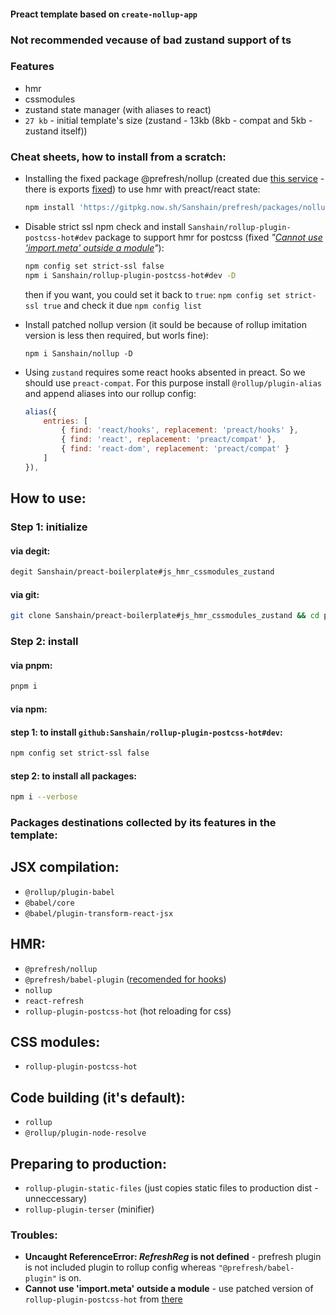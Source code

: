 #### Preact template based on `create-nollup-app`


### Not recommended vecause of bad zustand support of ts

### Features

- hmr 
- cssmodules 
- zustand state manager (with aliases to react)
- `27 kb` - initial template's size (zustand - 13kb (8kb - compat and 5kb - zustand itself))


### Cheat sheets, how to install from a scratch:


- Installing the fixed package @prefresh/nollup (created due [this service](https://gitpkg.vercel.app/about) - there is exports [fixed](https://github.com/preactjs/prefresh/pull/547)) to use hmr with preact/react state:

    ```sh
    npm install 'https://gitpkg.now.sh/Sanshain/prefresh/packages/nollup?main' -D
    ```

- Disable strict ssl npm check and install `Sanshain/rollup-plugin-postcss-hot#dev` package to support hmr for postcss (fixed *"[Cannot use 'import.meta' outside a module](https://github.com/rixo/rollup-plugin-postcss-hot/issues/23)"*): 

    ```sh
    npm config set strict-ssl false
    npm i Sanshain/rollup-plugin-postcss-hot#dev -D
    ```

    then if you want, you could set it back to `true`: `npm config set strict-ssl true` and check it due `npm config list`

- Install patched nollup version (it sould be because of rollup imitation version is less then required, but worls fine):
    ```
    npm i Sanshain/nollup -D
    ```
- Using `zustand` requires some react hooks absented in preact. So we should use `preact-compat`. For this purpose install `@rollup/plugin-alias` and append aliases into our rollup config: 
    ```js
    alias({
        entries: [
            { find: 'react/hooks', replacement: 'preact/hooks' },
            { find: 'react', replacement: 'preact/compat' },
            { find: 'react-dom', replacement: 'preact/compat' }
        ]
    }),          
    ```


## How to use: 

### Step 1: initialize

#### via degit:

```sh
degit Sanshain/preact-boilerplate#js_hmr_cssmodules_zustand
```

#### via git: 

```sh
git clone Sanshain/preact-boilerplate#js_hmr_cssmodules_zustand && cd preact-boilerplate && rm -r .git && git init
```

### Step 2: install

#### via pnpm: 

```sh
pnpm i
```

#### via npm: 

#### step 1: to install `github:Sanshain/rollup-plugin-postcss-hot#dev`:
```sh
npm config set strict-ssl false  
```

#### step 2: to install all packages:
```sh
npm i --verbose
```




### Packages destinations collected by its features in the template: 

## JSX compilation: 

- `@rollup/plugin-babel`
- `@babel/core`
- `@babel/plugin-transform-react-jsx`

## HMR:

- `@prefresh/nollup`
- `@prefresh/babel-plugin` ([recomended for hooks](https://github.com/Sanshain/prefresh/tree/main/packages/nollup#using-hooks))
- `nollup`
- `react-refresh`
- `rollup-plugin-postcss-hot` (hot reloading for css)

## CSS modules: 

- `rollup-plugin-postcss-hot`


## Code building (it's default): 

- `rollup`
- `@rollup/plugin-node-resolve`

## Preparing to production: 

- `rollup-plugin-static-files` (just copies static files to production dist - unneccessary)
- `rollup-plugin-terser` (minifier)


### Troubles: 

- **Uncaught ReferenceError: $RefreshReg$ is not defined** - prefresh plugin is not included plugin to rollup config whereas `"@prefresh/babel-plugin"` is on.
- **Cannot use 'import.meta' outside a module** - use patched version of `rollup-plugin-postcss-hot` from [there](https://github.com/Sanshain/rollup-plugin-postcss-hot) 